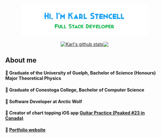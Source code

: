 <p align="center"><a href="https://kstencell.github.io/" target="_blank"><img width="80%" alt="Hi, I'm Karl Stencell" src="./images/github-readme-banner.png" /></a></p>

<div align=center><a href="https://github.com/anuraghazra/github-readme-stats"><img align="center" src="https://github-readme-stats.vercel.app/api?username=kstencell&show_icons=true&include_all_commits=true&theme=buefy&hide_border=true&title_color=34A853&icon_color=4285F4&hide_border=true" alt="Karl's github stats" /></a><a href="https://github.com/anuraghazra/github-readme-stats"><img align="center" src="https://github-readme-stats.vercel.app/api/top-langs/?username=kstencell&layout=compact&theme=buefy&hide_border=true" /></a></div>

## About me

  #### 📘 Graduate of the University of Guelph, Bachelor of Science (Honours) Major Theoretical Physics
  #### 📗 Graduate of Conestoga College, Bachelor of Computer Science
  #### 📝 Software Developer at Arctic Wolf
  #### 📱 Creator of chart topping iOS app <a href="https://appadvice.com/app/guitar-practice/1513229012">Guitar Practice (Peaked #23 in Canada)</a>
  #### 💼 <a href="https://kstencell.github.io/">Portfolio website</a>
